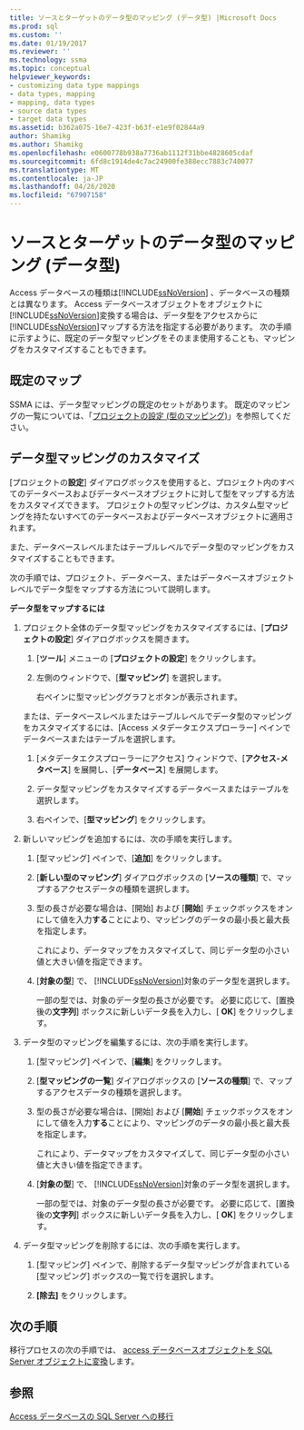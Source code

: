 ```yaml
---
title: ソースとターゲットのデータ型のマッピング (データ型) |Microsoft Docs
ms.prod: sql
ms.custom: ''
ms.date: 01/19/2017
ms.reviewer: ''
ms.technology: ssma
ms.topic: conceptual
helpviewer_keywords:
- customizing data type mappings
- data types, mapping
- mapping, data types
- source data types
- target data types
ms.assetid: b362a075-16e7-423f-b63f-e1e9f02844a9
author: Shamikg
ms.author: Shamikg
ms.openlocfilehash: e0600778b938a7736ab1112f31bbe4828605cdaf
ms.sourcegitcommit: 6fd8c1914de4c7ac24900fe388ecc7883c740077
ms.translationtype: MT
ms.contentlocale: ja-JP
ms.lasthandoff: 04/26/2020
ms.locfileid: "67907158"
---
```

# <a name="mapping-source-and-target-data-types-accesstosql"></a>ソースとターゲットのデータ型のマッピング (データ型)
Access データベースの種類は[!INCLUDE[ssNoVersion](../../includes/ssnoversion-md.md)] 、データベースの種類とは異なります。 Access データベースオブジェクトをオブジェクトに[!INCLUDE[ssNoVersion](../../includes/ssnoversion-md.md)]変換する場合は、データ型をアクセスからに[!INCLUDE[ssNoVersion](../../includes/ssnoversion-md.md)]マップする方法を指定する必要があります。 次の手順に示すように、既定のデータ型マッピングをそのまま使用することも、マッピングをカスタマイズすることもできます。  
  
## <a name="default-mappings"></a>既定のマップ  
SSMA には、データ型マッピングの既定のセットがあります。 既定のマッピングの一覧については、「[プロジェクトの設定 (型のマッピング)](https://msdn.microsoft.com/b87b9683-abed-4677-8c50-18bdba704655)」を参照してください。  
  
## <a name="customizing-data-type-mappings"></a>データ型マッピングのカスタマイズ  
[プロジェクトの**設定**] ダイアログボックスを使用すると、プロジェクト内のすべてのデータベースおよびデータベースオブジェクトに対して型をマップする方法をカスタマイズできます。 プロジェクトの型マッピングは、カスタム型マッピングを持たないすべてのデータベースおよびデータベースオブジェクトに適用されます。  
  
また、データベースレベルまたはテーブルレベルでデータ型のマッピングをカスタマイズすることもできます。  
  
次の手順では、プロジェクト、データベース、またはデータベースオブジェクトレベルでデータ型をマップする方法について説明します。  
  
**データ型をマップするには**  
  
1.  プロジェクト全体のデータ型マッピングをカスタマイズするには、[**プロジェクトの設定**] ダイアログボックスを開きます。  
  
    1.  [**ツール**] メニューの [**プロジェクトの設定**] をクリックします。  
  
    2.  左側のウィンドウで、[**型マッピング**] を選択します。  
  
        右ペインに型マッピンググラフとボタンが表示されます。  
  
    または、データベースレベルまたはテーブルレベルでデータ型のマッピングをカスタマイズするには、[Access メタデータエクスプローラー] ペインでデータベースまたはテーブルを選択します。  
  
    1.  [メタデータエクスプローラーにアクセス] ウィンドウで、[**アクセス-メタベース**] を展開し、[**データベース**] を展開します。  
  
    2.  データ型マッピングをカスタマイズするデータベースまたはテーブルを選択します。  
  
    3.  右ペインで、[**型マッピング**] をクリックします。  
  
2.  新しいマッピングを追加するには、次の手順を実行します。  
  
    1.  [型マッピング] ペインで、[**追加**] をクリックします。  
  
    2.  [**新しい型のマッピング**] ダイアログボックスの [**ソースの種類**] で、マップするアクセスデータの種類を選択します。  
  
    3.  型の長さが必要な場合は、[開始] および [**開始**] チェックボックスをオンにして値を入力**する**ことにより、マッピングのデータの最小長と最大長を指定します。  
  
        これにより、データマップをカスタマイズして、同じデータ型の小さい値と大きい値を指定できます。  
  
    4.  [**対象の型**] で、 [!INCLUDE[ssNoVersion](../../includes/ssnoversion-md.md)]対象のデータ型を選択します。  
  
        一部の型では、対象のデータ型の長さが必要です。 必要に応じて、[置換後の**文字列**] ボックスに新しいデータ長を入力し、[ **OK**] をクリックします。  
  
3.  データ型のマッピングを編集するには、次の手順を実行します。  
  
    1.  [型マッピング] ペインで、[**編集**] をクリックします。  
  
    2.  [**型マッピングの一覧**] ダイアログボックスの [**ソースの種類**] で、マップするアクセスデータの種類を選択します。  
  
    3.  型の長さが必要な場合は、[開始] および [**開始**] チェックボックスをオンにして値を入力**する**ことにより、マッピングのデータの最小長と最大長を指定します。  
  
        これにより、データマップをカスタマイズして、同じデータ型の小さい値と大きい値を指定できます。  
  
    4.  [**対象の型**] で、 [!INCLUDE[ssNoVersion](../../includes/ssnoversion-md.md)]対象のデータ型を選択します。  
  
        一部の型では、対象のデータ型の長さが必要です。 必要に応じて、[置換後の**文字列**] ボックスに新しいデータ長を入力し、[ **OK**] をクリックします。  
  
4.  データ型マッピングを削除するには、次の手順を実行します。  
  
    1.  [型マッピング] ペインで、削除するデータ型マッピングが含まれている [型マッピング] ボックスの一覧で行を選択します。  
  
    2.  **[除去]** をクリックします。  
  
## <a name="next-steps"></a>次の手順  
移行プロセスの次の手順では、 [access データベースオブジェクトを SQL Server オブジェクトに変換](converting-access-database-objects-accesstosql.md)します。  
  
## <a name="see-also"></a>参照  
[Access データベースの SQL Server への移行](migrating-access-databases-to-sql-server-azure-sql-db-accesstosql.md)  
  
